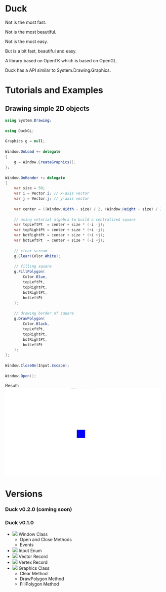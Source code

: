 # Duck

Not is the most fast.

Not is the most beautiful.

Not is the most easy.

But is a bit fast, beautiful and easy.

A library based on OpenTK which is based on OpenGL.

Duck has a API similar to System.Drawing.Graphics.

# Tutorials and Examples

## Drawing simple 2D objects

```cs
using System.Drawing;

using DuckGL;

Graphics g = null;

Window.OnLoad += delegate
{
    g = Window.CreateGraphics();
};

Window.OnRender += delegate
{
    var size = 50;
    var i = Vector.i; // x-axis vector
    var j = Vector.j; // y-axis vector

    var center = ((Window.Width - size) / 2, (Window.Height - size) / 2);

    // using vetorial algebra to build a centralized square
    var topLeftPt  = center + size * (-i -j);
    var topRightPt = center + size * (+i -j);
    var botRightPt = center + size * (+i +j);
    var botLeftPt  = center + size * (-i +j);
    
    // clear scream
    g.Clear(Color.White);
    
    // filling square
    g.FillPolygon(
        Color.Blue,
        topLeftPt,
        topRightPt,
        botRightPt,
        botLeftPt
    );

    // drawing border of square
    g.DrawPolygon(
        Color.Black,
        topLeftPt,
        topRightPt,
        botRightPt,
        botLeftPt
    );
};

Window.CloseOn(Input.Escape);

Window.Open();
```
Result:
![result](./smp/RectSample/result.jpg)

# Versions

### Duck v0.2.0 (coming soon)

### Duck v0.1.0

 - ![](https://img.shields.io/badge/new-green) Window Class
    - Open and Close Methods
    - Events
 - ![](https://img.shields.io/badge/new-green) Input Enum
 - ![](https://img.shields.io/badge/new-green) Vector Record
 - ![](https://img.shields.io/badge/new-green) Vertex Record
 - ![](https://img.shields.io/badge/new-green) Graphics Class
    - Clear Method
    - DrawPolygon Method
    - FillPolygon Method